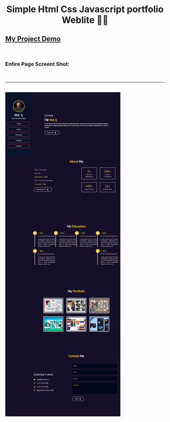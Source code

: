 <h1 align="center">Simple Html Css Javascript portfolio Weblite 👩‍💻 </h1>

<h2><a href="https://md-ij.github.io/simple-html-css-js-portfolio-website/" target="_blank">My Project Demo</a></h2>

<br>

### Entire Page Screent Shot:
<br>
<hr>
<br>
<img src="img/s-p-w.png" alt="image"/>
